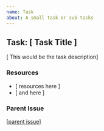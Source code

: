 ```yaml
---
name: Task
about: A small task or sub-tasks
---
```


## Task: [ Task Title ]

[ This would be the task description]

### Resources

- [ resources here ]
- [ and here ]

### Parent Issue

[[parent issue]](#1)
